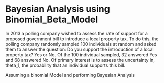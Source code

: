# Bayesian Analysis using Binomial_Beta_Model

In 2013 a polling company wished to assess the rate of support for a proposed government bill to introduce a local property tax. To do this, the polling company randomly sampled 100 individuals at random and asked them to answer the question: Do you support the introduction of a local property tax? Yes or No. Of the 100 individual sampled, 32 answered Yes and 68 answered No.
Of primary interest is to assess the uncertainty in, theta_1, the probability that an individual supports this bill.

Assuming a binomial Model and performing Bayesian Analysis
